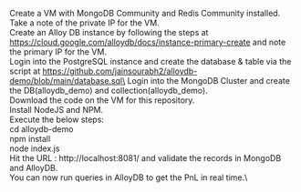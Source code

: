 Create a VM with MongoDB Community and Redis Community installed. Take a note of the private IP for the VM.\
Create an Alloy DB instance by following the steps at https://cloud.google.com/alloydb/docs/instance-primary-create and note the primary IP for the VM.\
Login into the PostgreSQL instance and create the database & table via the script at https://github.com/jainsourabh2/alloydb-demo/blob/main/database.sql\
Login into the MongoDB Cluster and create the DB(alloydb_demo) and collection(alloydb_demo).\
Download the code on the VM for this repository.\
Install NodeJS and NPM.\
Execute the below steps:\
cd alloydb-demo\
npm install\
node index.js\
Hit the URL : http://localhost:8081/ and validate the records in MongoDB and AlloyDB.\
You can now run queries in AlloyDB to get the PnL in real time.\
